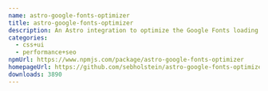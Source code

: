 ```yaml
---
name: astro-google-fonts-optimizer
title: astro-google-fonts-optimizer
description: An Astro integration to optimize the Google Fonts loading performance
categories:
  - css+ui
  - performance+seo
npmUrl: https://www.npmjs.com/package/astro-google-fonts-optimizer
homepageUrl: https://github.com/sebholstein/astro-google-fonts-optimizer
downloads: 3890
---
```

